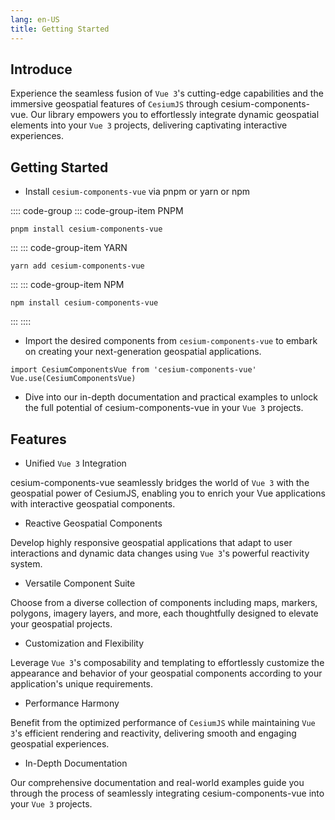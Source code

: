 ```yaml
---
lang: en-US
title: Getting Started
---
```


## Introduce

Experience the seamless fusion of `Vue 3`'s cutting-edge capabilities and the immersive geospatial features of `CesiumJS` through cesium-components-vue. Our library empowers you to effortlessly integrate dynamic geospatial elements into your `Vue 3` projects, delivering captivating interactive experiences.

## Getting Started

- Install `cesium-components-vue` via pnpm or yarn or npm

:::: code-group
::: code-group-item PNPM

```bash:no-line-numbers
pnpm install cesium-components-vue
```

:::
::: code-group-item YARN

```bash:no-line-numbers
yarn add cesium-components-vue
```

:::
::: code-group-item NPM

```bash:no-line-numbers
npm install cesium-components-vue
```

:::
::::

- Import the desired components from `cesium-components-vue` to embark on creating your next-generation geospatial applications.

```js:no-line-numbers
import CesiumComponentsVue from 'cesium-components-vue'
Vue.use(CesiumComponentsVue)
```

- Dive into our in-depth documentation and practical examples to unlock the full potential of cesium-components-vue in your `Vue 3` projects.

## Features

- Unified `Vue 3` Integration

cesium-components-vue seamlessly bridges the world of `Vue 3` with the geospatial power of CesiumJS, enabling you to enrich your Vue applications with interactive geospatial components.

- Reactive Geospatial Components

Develop highly responsive geospatial applications that adapt to user interactions and dynamic data changes using `Vue 3`'s powerful reactivity system.

- Versatile Component Suite

Choose from a diverse collection of components including maps, markers, polygons, imagery layers, and more, each thoughtfully designed to elevate your geospatial projects.

- Customization and Flexibility

Leverage `Vue 3`'s composability and templating to effortlessly customize the appearance and behavior of your geospatial components according to your application's unique requirements.

- Performance Harmony

Benefit from the optimized performance of `CesiumJS` while maintaining `Vue 3`'s efficient rendering and reactivity, delivering smooth and engaging geospatial experiences.

- In-Depth Documentation

Our comprehensive documentation and real-world examples guide you through the process of seamlessly integrating cesium-components-vue into your `Vue 3` projects.
